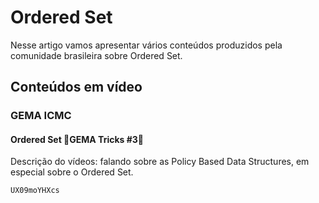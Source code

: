 # Ordered Set

Nesse artigo vamos apresentar vários conteúdos produzidos pela comunidade brasileira sobre Ordered Set.

## Conteúdos em vídeo

### GEMA ICMC 

#### Ordered Set 🎈GEMA Tricks #3🎈

Descrição do vídeos: falando sobre as Policy Based Data Structures, em especial sobre o Ordered Set.

```youtube
UX09moYHXcs
```